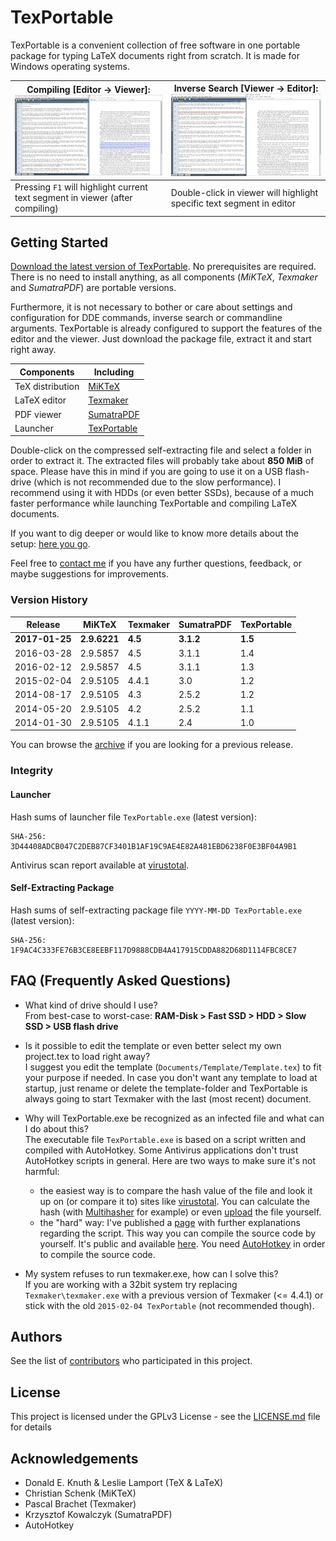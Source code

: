 [virustotal]: https://virustotal.com/en/file/3d44408adcb047c2deb87cf3401b1af19c9ae4e82a481ebd6238f0e3bf04a9b1/analysis/1485379734/
[download]: https://drive.google.com/a/symera.de/uc?id=0B_Dtz2OFld1iR1pHX3ZpWTR4YVk&export=download
[contact me]: mailto:info@symera.de?subject=TexPortable

[logo]: img/logo.png
[img_t_compile]: img/2017-01-25_compile_t.png
[img_t_inverse]: img/2017-01-25_inverse_t.png
[img_compile]: img/2017-01-25_compile.png
[img_inverse]: img/2017-01-25_inverse.png

# TexPortable

TexPortable is a convenient collection of free software in one portable package for typing LaTeX documents right from scratch. It is made for Windows operating systems.

Compiling [Editor -> Viewer]: [![img_t_compile]][img_compile] | Inverse Search [Viewer -> Editor]: [![img_t_inverse]][img_inverse]
------------ | -------------
Pressing `F1` will highlight current text segment in viewer (after compiling) | Double-click in viewer will highlight specific text segment in editor

## Getting Started

[Download the latest version of TexPortable][download].
No prerequisites are required. There is no need to install anything, as all components (*MiKTeX*, *Texmaker* and *SumatraPDF*) are portable versions.

Furthermore, it is not necessary to bother or care about settings and configuration for DDE commands, inverse search or commandline arguments. TexPortable is already configured to support the features of the editor and the viewer. Just download the package file, extract it and start right away.

Components |Including 
---|---
TeX distribution |[MiKTeX](https://miktex.org/) 
LaTeX editor |[Texmaker](http://www.xm1math.net/texmaker/) 
PDF viewer |[SumatraPDF](http://blog.kowalczyk.info/software/sumatrapdf/) 
Launcher |[TexPortable](setup.md) 

Double-click on the compressed self-extracting file and select a folder in order to extract it. The extracted files will probably take about **850 MiB** of space. Please have this in mind if you are going to use it on a USB flash-drive (which is not recommended due to the slow performance). I recommend using it with HDDs (or even better SSDs), because of a much faster performance while launching TexPortable and compiling LaTeX documents.

If you want to dig deeper or would like to know more details about the setup: [here you go](setup.md).

Feel free to [contact me] if you have any further questions, feedback, or maybe suggestions for improvements.

### Version History
Release    | MiKTeX   | Texmaker | SumatraPDF | TexPortable
---        | ---      | ---   | ---     | ---
**2017-01-25** | **2.9.6221** |	**4.5** 	| **3.1.2** 	| **1.5**
2016-03-28 | 2.9.5857 |	4.5 	| 3.1.1 	| 1.4
2016-02-12 | 2.9.5857 |	4.5 	| 3.1.1 	| 1.3
2015-02-04 | 2.9.5105 |	4.4.1 | 3.0     | 1.2
2014-08-17 | 2.9.5105 |	4.3 	| 2.5.2 	| 1.2
2014-05-20 | 2.9.5105 |	4.2 	| 2.5.2 	| 1.1
2014-01-30 | 2.9.5105 |	4.1.1 | 2.4 	  | 1.0

You can browse the [archive](https://drive.google.com/folderview?id=0B_Dtz2OFld1iemw2VmhwYUIweUE&usp=sharing#list) if you are looking for a previous release.

### Integrity

#### Launcher

Hash sums of launcher file `TexPortable.exe` (latest version):
```
SHA-256: 3D44408ADCB047C2DEB87CF3401B1AF19C9AE4E82A481EBD6238F0E3BF04A9B1
```
Antivirus scan report available at [virustotal][virustotal].

#### Self-Extracting Package

Hash sums of self-extracting package file `YYYY-MM-DD TexPortable.exe` (latest version):
```
SHA-256: 1F9AC4C333FE76B3CE8EEBF117D9888CDB4A417915CDDA882D68D1114FBC8CE7
```

## FAQ (Frequently Asked Questions)

* What kind of drive should I use?  
  From best-case to worst-case: **RAM-Disk > Fast SSD > HDD > Slow SSD > USB flash drive**
  
* Is it possible to edit the template or even better select my own project.tex to load right away?  
  I suggest you edit the template (`Documents/Template/Template.tex`) to fit your purpose if needed. In case you don't want any template to load at startup, just rename or delete the template-folder and TexPortable is always going to start Texmaker with the last (most recent) document.
  
* Why will TexPortable.exe be recognized as an infected file and what can I do about this?  
  The executable file `TexPortable.exe` is based on a script written and compiled with AutoHotkey. Some Antivirus applications don't trust AutoHotkey scripts in general. Here are two ways to make sure it's not harmful:  
  * the easiest way is to compare the hash value of the file and look it up on (or compare it to) sites like [virustotal]. You can calculate the hash (with [Multihasher](http://www.abelhadigital.com/multihasher) for example) or even [upload](https://www.virustotal.com/) the file yourself.
  * the "hard" way: I've published a [page](setup.md) with further explanations regarding the script. This way you can compile the source code by yourself. It's public and available [here](ahk/TexPortable.ahk). You need [AutoHotkey](http://www.autohotkey.com/) in order to compile the source code.
  
* My system refuses to run texmaker.exe, how can I solve this?  
  If you are working with a 32bit system try replacing `Texmaker\texmaker.exe` with a previous version of Texmaker (<= 4.4.1) or stick with the old `2015-02-04 TexPortable` (not recommended though).

## Authors

See the list of [contributors](https://github.com/symera/TexPortable/contributors) who participated in this project.

## License

This project is licensed under the GPLv3 License - see the [LICENSE.md](LICENSE.md) file for details

## Acknowledgements

* Donald E. Knuth & Leslie Lamport (TeX & LaTeX)
* Christian Schenk (MiKTeX)
* Pascal Brachet (Texmaker)
* Krzysztof Kowalczyk (SumatraPDF)
* AutoHotkey

